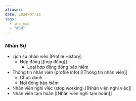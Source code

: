 ```yaml
---
aliases: 
date: 2024-07-23
tags:
  - ins_map
  - "#BH"
---
```

### Nhân Sự
- Lịch sử nhân viên (Profile History)
	- Hợp đồng [[hợp đồng]]
		- Loại hợp đồng đóng bảo hiểm 
- Thông tin nhân viên (profile info) [[Thông tin nhân viên]]
	- Chức danh
	- Nơi đóng bảo hiểm
- Nhân viên nghỉ việc (stop working) [[Nhân viên nghỉ việc]]
- Nhân viên tạm hoãn [[Nhân viên nghỉ tạm hoãn]]